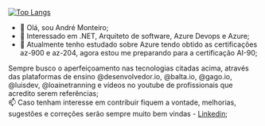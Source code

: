 [![Top Langs](https://github-readme-stats.vercel.app/api/top-langs/?username=andremonteirocb&layout=compact)](https://github.com/andremonteirocb/github-readme-stats)

- 👋 Olá, sou André Monteiro;
- 👀 Interessado em .NET, Arquiteto de software, Azure Devops e Azure; 
- 🌱 Atualmente tenho estudado sobre Azure tendo obtido as certificações az-900 e az-204, agora estou me preparando para a certificação AI-90;

Sempre busco o aperfeiçoamento nas tecnologias citadas acima, através das plataformas de ensino @desenvolvedor.io, @balta.io, @gago.io, @luisdev, @loainetranning e vídeos no youtube de profissionais que acredito serem referências;
<br />
📫 Caso tenham interesse em contribuir fiquem a vontade, melhorias, sugestões e correções serão sempre muito bem vindas - [Linkedin](https://www.linkedin.com/in/andr%C3%A9-monteiro-a0510428);
<!---
andremonteirocb/andremonteirocb is a ✨ special ✨ repository because its `README.md` (this file) appears on your GitHub profile.
You can click the Preview link to take a look at your changes.
--->
